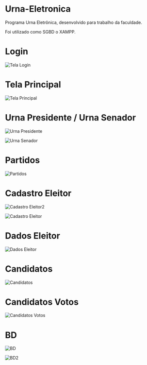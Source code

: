 # Urna-Eletronica
Programa Urna Eletrônica, desenvolvido para trabalho da faculdade.

Foi utilizado como SGBD o XAMPP.

# Login

![Tela Login](https://user-images.githubusercontent.com/49602892/78830923-28e48200-79bf-11ea-893a-9d8924e9d3b3.PNG)

# Tela Principal

![Tela Principal](https://user-images.githubusercontent.com/49602892/78831161-8e387300-79bf-11ea-861e-ca7401477a97.PNG)

# Urna Presidente / Urna Senador

![Urna Presidente](https://user-images.githubusercontent.com/49602892/78831294-c344c580-79bf-11ea-968a-8648164ab431.PNG)

![Urna Senador](https://user-images.githubusercontent.com/49602892/78831331-d22b7800-79bf-11ea-9e39-8dcc087c5d0b.PNG)

# Partidos

![Partidos](https://user-images.githubusercontent.com/49602892/78831370-e7a0a200-79bf-11ea-827b-3d997f1aaa00.PNG)

# Cadastro Eleitor

![Cadastro Eleitor2](https://user-images.githubusercontent.com/49602892/78831480-161e7d00-79c0-11ea-85f5-e6c4303c951b.PNG)

![Cadastro Eleitor](https://user-images.githubusercontent.com/49602892/78832001-eb80f400-79c0-11ea-8e9f-4262cceb08d3.PNG)

# Dados Eleitor

![Dados Eleitor](https://user-images.githubusercontent.com/49602892/78832042-005d8780-79c1-11ea-9f68-87b0e0e222e3.PNG)

# Candidatos

![Candidatos](https://user-images.githubusercontent.com/49602892/78832109-18350b80-79c1-11ea-948c-3f686c016ce1.PNG)

# Candidatos Votos

![Candidatos Votos](https://user-images.githubusercontent.com/49602892/78832154-2b47db80-79c1-11ea-90fe-61e884c9ca9f.PNG)

# BD

![BD](https://user-images.githubusercontent.com/49602892/78832685-0d2eab00-79c2-11ea-8663-0533253f4d24.PNG)

![BD2](https://user-images.githubusercontent.com/49602892/78832718-1b7cc700-79c2-11ea-8d7b-bee7c2e01502.PNG)
